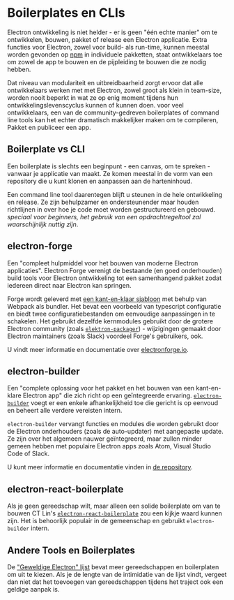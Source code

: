 # Boilerplates en CLIs

Electron ontwikkeling is niet helder - er is geen "één echte manier" om te ontwikkelen, bouwen, pakket of release een Electron applicatie. Extra functies voor Electron, zowel voor build- als run-time, kunnen meestal worden gevonden op [npm](https://www.npmjs.com/search?q=electron) in individuele pakketten, staat ontwikkelaars toe om zowel de app te bouwen en de pijpleiding te bouwen die ze nodig hebben.

Dat niveau van modulariteit en uitbreidbaarheid zorgt ervoor dat alle ontwikkelaars werken met met Electron, zowel groot als klein in team-size, worden nooit beperkt in wat ze op enig moment tijdens hun ontwikkelingslevenscyclus kunnen of kunnen doen. voor veel ontwikkelaars, een van de community-gedreven boilerplates of command line tools kan het echter dramatisch makkelijker maken om te compileren, Pakket en publiceer een app.

## Boilerplate vs CLI

Een boilerplate is slechts een beginpunt - een canvas, om te spreken - vanwaar je applicatie van maakt. Ze komen meestal in de vorm van een repository die u kunt klonen en aanpassen aan de harteninhoud.

Een command line tool daarentegen blijft u steunen in de hele ontwikkeling en release. Ze zijn behulpzamer en ondersteunender maar houden richtlijnen in over hoe je code moet worden gestructureerd en gebouwd. *speciaal voor beginners, het gebruik van een opdrachtregeltool zal waarschijnlijk nuttig zijn*.

## electron-forge

Een "compleet hulpmiddel voor het bouwen van moderne Electron applicaties". Electron Forge verenigt de bestaande (en goed onderhouden) build tools voor Electron ontwikkeling tot een samenhangend pakket zodat iedereen direct naar Electron kan springen.

Forge wordt geleverd met [een kant-en-klaar sjabloon](https://electronforge.io/templates) met behulp van Webpack als bundler. Het bevat een voorbeeld van typescript configuratie en biedt twee configuratiebestanden om eenvoudige aanpassingen in te schakelen. Het gebruikt dezelfde kernmodules gebruikt door de grotere Electron community (zoals [`elektron-packager`](https://github.com/electron/electron-packager)) - wijzigingen gemaakt door Electron maintainers (zoals Slack) voordeel Forge's gebruikers, ook.

U vindt meer informatie en documentatie over [electronforge.io](https://electronforge.io/).

## electron-builder

Een "complete oplossing voor het pakket en het bouwen van een kant-en-klare Electron app" die zich richt op een geïntegreerde ervaring. [`electron-builder`](https://github.com/electron-userland/electron-builder) voegt er een enkele afhankelijkheid toe die gericht is op eenvoud en beheert alle verdere vereisten intern.

`electron-builder` vervangt functies en modules die worden gebruikt door de Electron onderhouders (zoals de auto-updater) met aangepaste update. Ze zijn over het algemeen nauwer geïntegreerd, maar zullen minder gemeen hebben met populaire Electron apps zoals Atom, Visual Studio Code of Slack.

U kunt meer informatie en documentatie vinden in [de repository](https://github.com/electron-userland/electron-builder).

## electron-react-boilerplate

Als je geen gereedschap wilt, maar alleen een solide boilerplate om van te bouwen CT Lin's [`electron-react-boilerplate`](https://github.com/chentsulin/electron-react-boilerplate) zou een kijkje waard kunnen zijn. Het is behoorlijk populair in de gemeenschap en gebruikt `electron-builder` intern.

## Andere Tools en Boilerplates

De ["Geweldige Electron" lijst](https://github.com/sindresorhus/awesome-electron#boilerplates) bevat meer gereedschappen en boilerplaten om uit te kiezen. Als je de lengte van de intimidatie van de lijst vindt, vergeet dan niet dat het toevoegen van gereedschappen tijdens het traject ook een geldige aanpak is.
